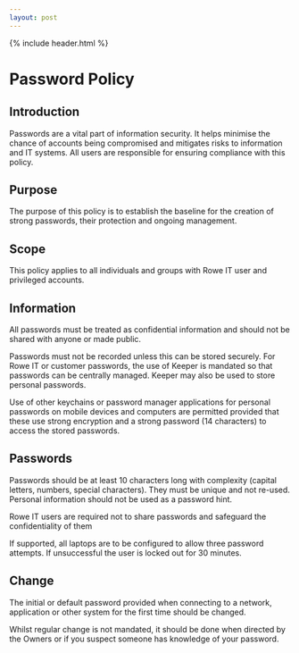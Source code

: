 ```yaml
---
layout: post
---
```


{% include header.html %}

# Password Policy

## Introduction 

Passwords are a vital part of information security. It helps minimise the chance of accounts being compromised and mitigates risks to information and IT systems. All users are responsible for ensuring compliance with this policy. 

## Purpose

The purpose of this policy is to establish the baseline for the creation of strong passwords, their protection and ongoing management. 

## Scope 

This policy applies to all individuals and groups with Rowe IT user and privileged accounts. 

## Information

All passwords must be treated as confidential information and should not be shared with anyone or made public. 

Passwords must not be recorded unless this can be stored securely. For Rowe IT or customer passwords, the use of Keeper is mandated so that passwords can be centrally managed. Keeper may also be used to store personal passwords. 

Use of other keychains or password manager applications for personal passwords on mobile devices and computers are permitted provided that these use strong encryption and a strong password (14 characters) to access the stored passwords. 

## Passwords

Passwords should be at least 10 characters long with complexity (capital letters, numbers, special characters). They must be unique and not re-used. Personal information should not be used as a password hint. 

Rowe IT users are required not to share passwords and safeguard the confidentiality of them 

If supported, all laptops are to be configured to allow three password attempts. If unsuccessful the user is locked out for 30 minutes. 

## Change

The initial or default password provided when connecting to a network, application or other system for the first time should be changed. 

Whilst regular change is not mandated, it should be done when directed by the Owners or if you suspect someone has knowledge of your password.
